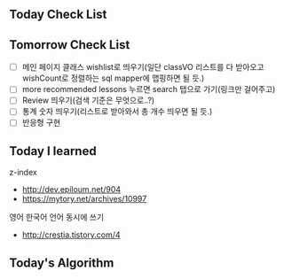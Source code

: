 ## Today Check List



## Tomorrow Check List

- [ ] 메인 페이지 클래스 wishlist로 띄우기(일단 classVO 리스트를 다 받아오고 wishCount로 정렬하는 sql mapper에 맵핑하면 될 듯.)
- [ ] more recommended lessons 누르면 search 탭으로 가기(링크만 걸어주고)
- [ ] Review 띄우기(검색 기준은 무엇으로..?)
- [ ] 통계 숫자 띄우기(리스트로 받아와서 총 개수 띄우면 될 듯.)
- [ ] 반응형 구현

## Today I learned

z-index

* http://dev.epiloum.net/904
* https://mytory.net/archives/10997



영어 한국어 언어 동시에 쓰기

* http://crestia.tistory.com/4

## Today's Algorithm

